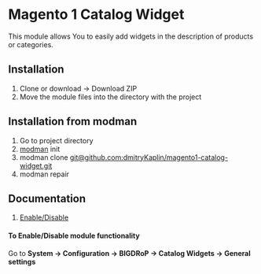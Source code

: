 # Magento 1 Catalog Widget
This module allows You to easily add widgets in the description of products or categories.

## Installation
1. Clone or download → Download ZIP
2. Move the module files into the directory with the project

## Installation from modman
1. Go to project directory
2. [modman](https://github.com/colinmollenhour/modman) init
3. modman clone [git@github.com:dmitryKaplin/magento1-catalog-widget.git](https://github.com/dmitryKaplin/magento1-catalog-widget)
4. modman repair

## Documentation
1. [Enable/Disable](#to-enabledisable-module-functionality)

#### To Enable/Disable module functionality
Go to **System → Configuration → BIGDRoP → Catalog Widgets → General settings**